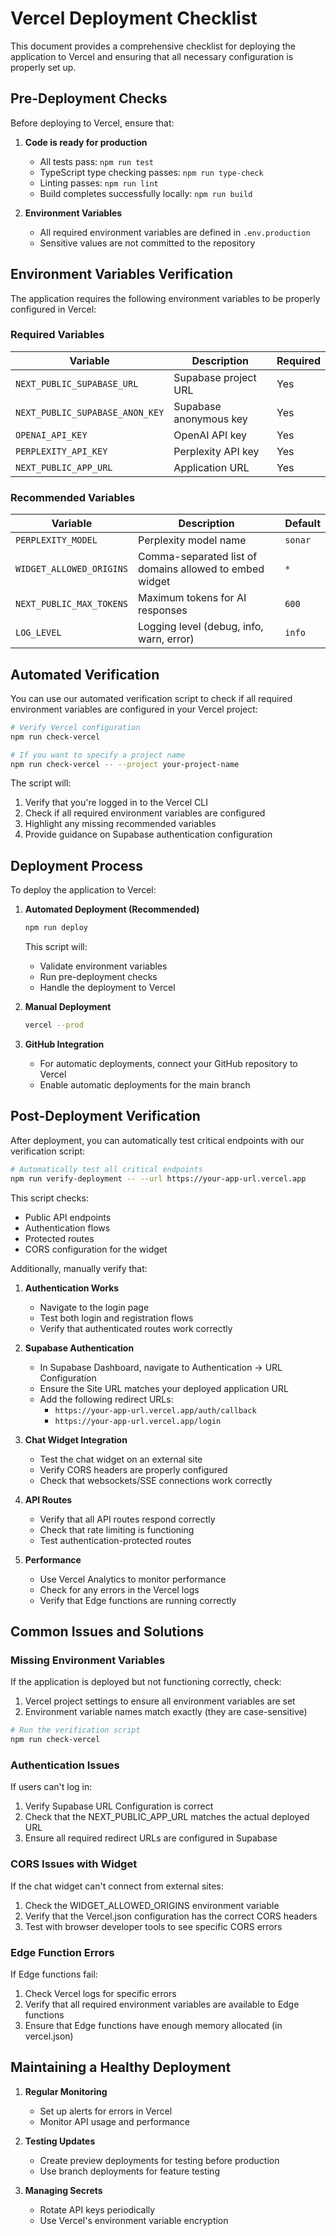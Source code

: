 # Vercel Deployment Checklist

This document provides a comprehensive checklist for deploying the application to Vercel and ensuring that all necessary configuration is properly set up.

## Pre-Deployment Checks

Before deploying to Vercel, ensure that:

1. **Code is ready for production**
   - All tests pass: `npm run test`
   - TypeScript type checking passes: `npm run type-check`
   - Linting passes: `npm run lint`
   - Build completes successfully locally: `npm run build`

2. **Environment Variables**
   - All required environment variables are defined in `.env.production`
   - Sensitive values are not committed to the repository

## Environment Variables Verification

The application requires the following environment variables to be properly configured in Vercel:

### Required Variables

| Variable | Description | Required |
|----------|-------------|----------|
| `NEXT_PUBLIC_SUPABASE_URL` | Supabase project URL | Yes |
| `NEXT_PUBLIC_SUPABASE_ANON_KEY` | Supabase anonymous key | Yes |
| `OPENAI_API_KEY` | OpenAI API key | Yes |
| `PERPLEXITY_API_KEY` | Perplexity API key | Yes |
| `NEXT_PUBLIC_APP_URL` | Application URL | Yes |

### Recommended Variables

| Variable | Description | Default |
|----------|-------------|---------|
| `PERPLEXITY_MODEL` | Perplexity model name | `sonar` |
| `WIDGET_ALLOWED_ORIGINS` | Comma-separated list of domains allowed to embed widget | `*` |
| `NEXT_PUBLIC_MAX_TOKENS` | Maximum tokens for AI responses | `600` |
| `LOG_LEVEL` | Logging level (debug, info, warn, error) | `info` |

## Automated Verification

You can use our automated verification script to check if all required environment variables are configured in your Vercel project:

```bash
# Verify Vercel configuration
npm run check-vercel

# If you want to specify a project name
npm run check-vercel -- --project your-project-name
```

The script will:
1. Verify that you're logged in to the Vercel CLI
2. Check if all required environment variables are configured
3. Highlight any missing recommended variables
4. Provide guidance on Supabase authentication configuration

## Deployment Process

To deploy the application to Vercel:

1. **Automated Deployment (Recommended)**
   ```bash
   npm run deploy
   ```
   This script will:
   - Validate environment variables
   - Run pre-deployment checks
   - Handle the deployment to Vercel

2. **Manual Deployment**
   ```bash
   vercel --prod
   ```

3. **GitHub Integration**
   - For automatic deployments, connect your GitHub repository to Vercel
   - Enable automatic deployments for the main branch

## Post-Deployment Verification

After deployment, you can automatically test critical endpoints with our verification script:

```bash
# Automatically test all critical endpoints
npm run verify-deployment -- --url https://your-app-url.vercel.app
```

This script checks:
- Public API endpoints
- Authentication flows
- Protected routes
- CORS configuration for the widget

Additionally, manually verify that:

1. **Authentication Works**
   - Navigate to the login page
   - Test both login and registration flows
   - Verify that authenticated routes work correctly

2. **Supabase Authentication**
   - In Supabase Dashboard, navigate to Authentication → URL Configuration
   - Ensure the Site URL matches your deployed application URL
   - Add the following redirect URLs:
     - `https://your-app-url.vercel.app/auth/callback`
     - `https://your-app-url.vercel.app/login`

3. **Chat Widget Integration**
   - Test the chat widget on an external site
   - Verify CORS headers are properly configured
   - Check that websockets/SSE connections work correctly

4. **API Routes**
   - Verify that all API routes respond correctly
   - Check that rate limiting is functioning
   - Test authentication-protected routes

5. **Performance**
   - Use Vercel Analytics to monitor performance
   - Check for any errors in the Vercel logs
   - Verify that Edge functions are running correctly

## Common Issues and Solutions

### Missing Environment Variables

If the application is deployed but not functioning correctly, check:
1. Vercel project settings to ensure all environment variables are set
2. Environment variable names match exactly (they are case-sensitive)

```bash
# Run the verification script
npm run check-vercel
```

### Authentication Issues

If users can't log in:
1. Verify Supabase URL Configuration is correct
2. Check that the NEXT_PUBLIC_APP_URL matches the actual deployed URL
3. Ensure all required redirect URLs are configured in Supabase

### CORS Issues with Widget

If the chat widget can't connect from external sites:
1. Check the WIDGET_ALLOWED_ORIGINS environment variable
2. Verify that the Vercel.json configuration has the correct CORS headers
3. Test with browser developer tools to see specific CORS errors

### Edge Function Errors

If Edge functions fail:
1. Check Vercel logs for specific errors
2. Verify that all required environment variables are available to Edge functions
3. Ensure that Edge functions have enough memory allocated (in vercel.json)

## Maintaining a Healthy Deployment

1. **Regular Monitoring**
   - Set up alerts for errors in Vercel
   - Monitor API usage and performance

2. **Testing Updates**
   - Create preview deployments for testing before production
   - Use branch deployments for feature testing

3. **Managing Secrets**
   - Rotate API keys periodically
   - Use Vercel's environment variable encryption 